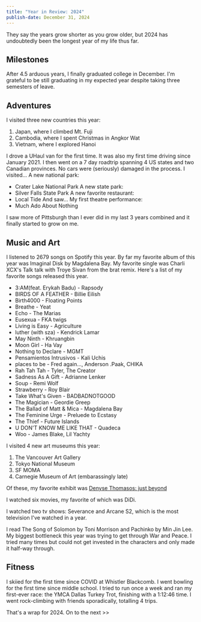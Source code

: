 ```yaml
---
title: "Year in Review: 2024"
publish-date: December 31, 2024
---
```

They say the years grow shorter as you grow older, but 2024 has undoubtedly been the longest year of my life thus far.

## Milestones
After 4.5 arduous years, I finally graduated college in December. I'm grateful to be still graduating in my expected year despite taking three semesters of leave.

## Adventures
I visited three new countries this year:
1. Japan, where I climbed Mt. Fuji
2. Cambodia, where I spent Christmas in Angkor Wat
3. Vietnam, where I explored Hanoi

I drove a UHaul van for the first time. It was also my first time driving since January 2021.
I then went on a 7 day roadtrip spanning 4 US states and two Canadian provinces. No cars were (seriously) damaged in the process.
I visited...
A new national park:
- Crater Lake National Park
A new state park:
- Silver Falls State Park
A new favorite restaurant:
- Local Tide
And saw...
My first theatre performance:
- Much Ado About Nothing


I saw more of Pittsburgh than I ever did in my last 3 years combined and it finally started to grow on me.

## Music and Art
I listened to 2679 songs on Spotify this year.
By far my favorite album of this year was Imaginal Disk by Magdalena Bay.
My favorite single was Charli XCX's Talk talk with Troye Sivan from the brat remix.
Here's a list of my favorite songs released this year.
- 3:AM(feat. Erykah Badu) - Rapsody
- BIRDS OF A FEATHER - Billie Eilish
- Birth4000 - Floating Points
- Breathe - Yeat
- Echo - The Marias
- Eusexua - FKA twigs
- Living is Easy - Agriculture
- luther (with sza) - Kendrick Lamar
- May Ninth - Khruangbin
- Moon Girl - Ha Vay
- Nothing to Declare - MGMT
- Pensamientos Intrusivos - Kali Uchis
- places to be - Fred again..., Anderson .Paak, CHIKA
- Rah Tah Tah - Tyler, The Creator
- Sadness As A Gift - Adrianne Lenker
- Soup - Remi Wolf
- Strawberry - Roy Blair
- Take What's Given - BADBADNOTGOOD
- The Magician - Geordie Greep
- The Ballad of Matt & Mica - Magdalena Bay
- The Feminine Urge - Preluede to Ecstasy
- The Thief - Future Islands
- U DON'T KNOW ME LIKE THAT - Quadeca
- Woo - James Blake, Lil Yachty

I visited 4 new art museums this year:
1. The Vancouver Art Gallery
2. Tokyo National Museum
3. SF MOMA
4. Carnegie Museum of Art (embarassingly late)

Of these, my favorite exhibit was [Denyse Thomasos: just beyond](https://www.vanartgallery.bc.ca/exhibitions/denysethomasos)

I watched six movies, my favorite of which was DiDi.

I watched two tv shows: Severance and Arcane S2, which is the most television I've watched in a year.


I read The Song of Solomon by Toni Morrison and Pachinko by Min Jin Lee. 
My biggest bottleneck this year was trying to get through War and Peace. I tried many times but could not get invested in the characters and only made it half-way through.





## Fitness

I skiied for the first time since COVID at Whistler Blackcomb.
I went bowling for the first time since middle school.
I tried to run once a week and ran my first-ever race: the YMCA Dallas Turkey Trot, finishing with a 1:12:46 time.
I went rock-climbing with friends sporadically, totalling 4 trips.


That's a wrap for 2024. On to the next >>